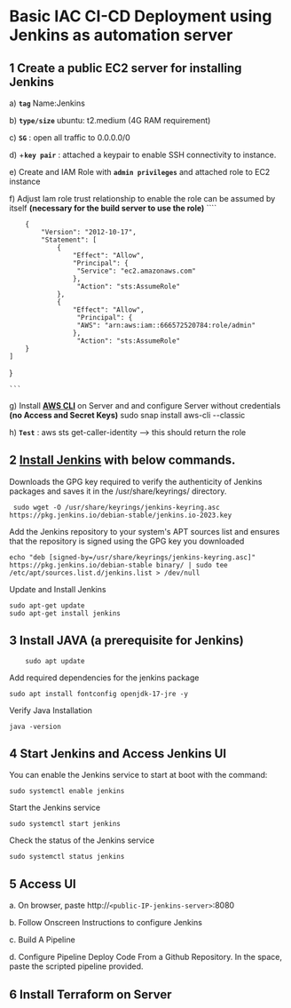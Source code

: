# Basic IAC CI-CD Deployment using Jenkins as automation server



##  1 Create a public EC2 server for installing Jenkins

a)	 **`tag`**  Name:Jenkins

b)	 **`type/size`**  ubuntu: t2.medium (4G RAM requirement) 

c)	 **`SG`** : open all traffic to 0.0.0.0/0

d)	 +**`key pair`** : attached a keypair to enable SSH connectivity to instance. 

e)	Create and IAM Role with **`admin privileges`** and attached role to EC2 instance

f)	Adjust Iam role trust relationship to enable the role can be assumed by itself **(necessary for the build server to use the role)**
    ````

        {
            "Version": "2012-10-17",
            "Statement": [
                {
                    "Effect": "Allow",
                    "Principal": {
                     "Service": "ec2.amazonaws.com"
                    },
                     "Action": "sts:AssumeRole"
                },
                {
                    "Effect": "Allow",
                     "Principal": {
                     "AWS": "arn:aws:iam::666572520784:role/admin"
                    },
                     "Action": "sts:AssumeRole"
        }
    ]
}

    ```


g)	Install **[AWS CLI](https://docs.aws.amazon.com/cli/latest/userguide/getting-started-install.html)** on Server and and configure Server without credentials **(no Access and Secret Keys)**
    sudo snap install aws-cli --classic

h)	**`Test`** : 
    aws sts get-caller-identity  —> this should return the role 




## 2 [Install Jenkins](https://www.jenkins.io/doc/book/installing/linux/#debianubuntu) with below commands. 

Downloads the GPG key required to verify the authenticity of Jenkins packages and saves it in the /usr/share/keyrings/ directory.

     sudo wget -O /usr/share/keyrings/jenkins-keyring.asc https://pkg.jenkins.io/debian-stable/jenkins.io-2023.key

Add the Jenkins repository to your system's APT sources list and ensures that the repository is signed using the GPG key you downloaded

    echo "deb [signed-by=/usr/share/keyrings/jenkins-keyring.asc]"  https://pkg.jenkins.io/debian-stable binary/ | sudo tee /etc/apt/sources.list.d/jenkins.list > /dev/null


Update and Install Jenkins 

    sudo apt-get update
    sudo apt-get install jenkins





## 3 Install JAVA (a prerequisite for Jenkins)

        sudo apt update

Add required dependencies for the jenkins package

    sudo apt install fontconfig openjdk-17-jre -y

Verify Java Installation 

    java -version 




## 4  Start Jenkins and Access Jenkins UI

You can enable the Jenkins service to start at boot with the command:

    sudo systemctl enable jenkins

Start the Jenkins service

    sudo systemctl start jenkins


Check the status of the Jenkins service

    sudo systemctl status jenkins


## 5 	Access UI
	
a.	 On browser, paste http://`<public-IP-jenkins-server>`:8080

b.	Follow Onscreen Instructions to configure Jenkins 

c.	Build A Pipeline 

d.	Configure Pipeline Deploy Code From a Github Repository. 
	In the space, paste the scripted pipeline provided. 



## 6 Install Terraform on Server 

